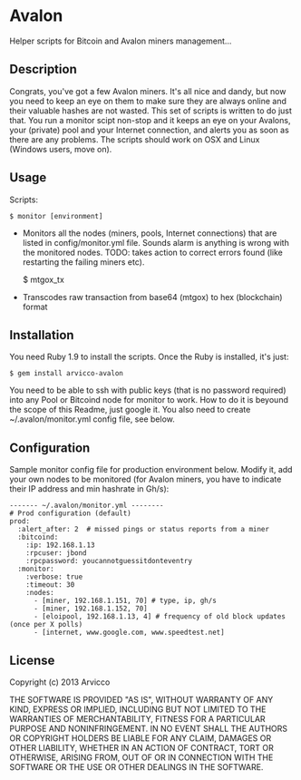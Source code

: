 # Avalon

Helper scripts for Bitcoin and Avalon miners management...

## Description

Congrats, you've got a few Avalon miners. It's all nice and dandy, but now you need to keep an eye on them to make sure they are always online and their valuable hashes are not wasted. This set of scripts is written to do just that. You run a monitor scipt non-stop and it keeps an eye on your Avalons, your (private) pool and your Internet connection, and alerts you as soon as there are any problems. The scripts should work on OSX and Linux (Windows users, move on).

## Usage

Scripts:

    $ monitor [environment]

- Monitors all the nodes (miners, pools, Internet connections) that are listed in config/monitor.yml file. Sounds alarm is anything is wrong with the monitored nodes. TODO: takes action to correct errors found (like restarting the failing miners etc).

    $ mtgox_tx

- Transcodes raw transaction from base64 (mtgox) to hex (blockchain) format

## Installation

You need Ruby 1.9 to install the scripts. Once the Ruby is installed, it's just:

    $ gem install arvicco-avalon

You need to be able to ssh with public keys (that is no password required) into any Pool or Bitcoind node for monitor to work. How to do it is beyound the scope of this Readme, just google it. You also need to create ~/.avalon/monitor.yml config file, see below.

## Configuration

Sample monitor config file for production environment below. Modify it, add your own nodes to be monitored (for Avalon miners, you have to indicate their IP address and min hashrate in Gh/s):

    ------- ~/.avalon/monitor.yml --------
    # Prod configuration (default)
    prod:
      :alert_after: 2  # missed pings or status reports from a miner
      :bitcoind:
        :ip: 192.168.1.13
        :rpcuser: jbond
        :rpcpassword: youcannotguessitdonteventry
      :monitor:
        :verbose: true
        :timeout: 30
        :nodes:
          - [miner, 192.168.1.151, 70] # type, ip, gh/s
          - [miner, 192.168.1.152, 70]
          - [eloipool, 192.168.1.13, 4] # frequency of old block updates (once per X polls)
          - [internet, www.google.com, www.speedtest.net]

## License

Copyright (c) 2013 Arvicco

THE SOFTWARE IS PROVIDED "AS IS", WITHOUT WARRANTY OF ANY KIND,
EXPRESS OR IMPLIED, INCLUDING BUT NOT LIMITED TO THE WARRANTIES OF
MERCHANTABILITY, FITNESS FOR A PARTICULAR PURPOSE AND
NONINFRINGEMENT. IN NO EVENT SHALL THE AUTHORS OR COPYRIGHT HOLDERS BE
LIABLE FOR ANY CLAIM, DAMAGES OR OTHER LIABILITY, WHETHER IN AN ACTION
OF CONTRACT, TORT OR OTHERWISE, ARISING FROM, OUT OF OR IN CONNECTION
WITH THE SOFTWARE OR THE USE OR OTHER DEALINGS IN THE SOFTWARE.
